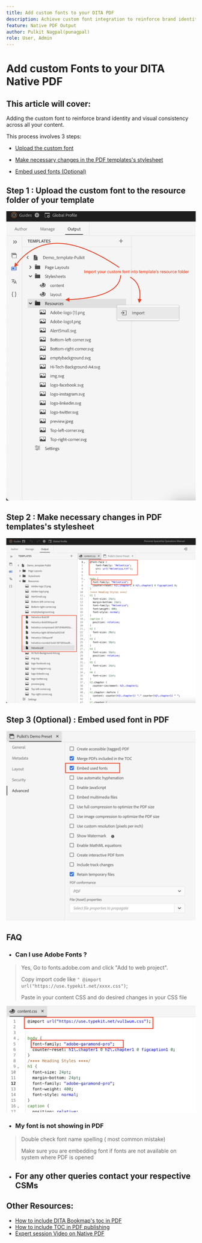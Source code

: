 ```yaml
---
title: Add custom fonts to your DITA PDF
description: Achieve custom font integration to reinforce brand identity and visual consistency across all your content in Native DITA PDFs. 
feature: Native PDF Output
author: Pulkit Nagpal(punagpal)
role: User, Admin
---
```

# Add custom Fonts to your DITA Native PDF

## This article will cover: 

Adding the custom font to reinforce brand identity and visual consistency across all your content.

This process involves 3 steps: 

- [Upload the custom font ](#step-1--upload-the-custom-font-to-the-resource-folder-of-your-template)
- [Make necessary changes in the PDF templates's stylesheet](#step-2--make-necessary-changes-in-pdf-templatess-stylesheet)

- [Embed used fonts (Optional)](#step-3-optional--embed-used-font-in-pdf)

## Step 1 : Upload the custom font to the resource folder of your template 

![Custom font upload and import ](../assets/publishing/custom-font1.png)

## Step 2 : Make necessary changes in PDF templates's stylesheet

![Font face in PDF's template's stylesheet ](../assets/publishing/custom-font2.png)

## Step 3 (Optional) : Embed used font in PDF

![Custom font embedding into DITA PDF  ](../assets/publishing/custom-font3.png)

## FAQ

- ### Can I use Adobe Fonts ?

> Yes, Go to fonts.adobe.com and click "Add to web project".
> 
> Copy import code like `" @import url("https://use.typekit.net/xxxx.css")`;
>
> Paste in your content CSS and do desired changes in your CSS file

![Use adobe font in DITA PDF](../assets/publishing/custom-font4.png)


- ### My font is not showing in PDF

> Double check font name spelling ( most common mistake)
>
> Make sure you are embedding font if fonts are not available on system where PDF is opened

- ## For any other queries contact your respective CSMs


## Other Resources:

- [How to include DITA Bookmap's toc in PDF](./how-to-include-bookmap-toc-in-pdf-publishing.md)
- [How to include TOC in PDF publishing](./how-to-include-bookmap-toc-in-pdf-publishing.md)
- [Expert session Video on Native PDF](../../expert-sessions/native-pdf-publishing-eamples-part1-june2023.md)